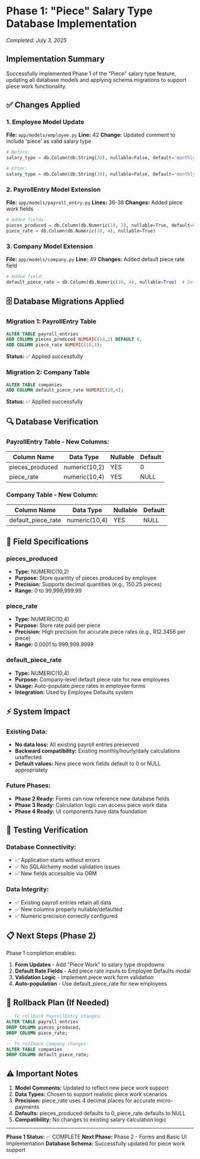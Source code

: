 # Phase 1: "Piece" Salary Type Database Implementation
*Completed: July 3, 2025*

## Implementation Summary

Successfully implemented Phase 1 of the "Piece" salary type feature, updating all database models and applying schema migrations to support piece work functionality.

## ✅ Changes Applied

### 1. Employee Model Update
**File:** `app/models/employee.py`
**Line:** 42
**Change:** Updated comment to include 'piece' as valid salary type
```python
# Before:
salary_type = db.Column(db.String(20), nullable=False, default='monthly')  # 'monthly', 'hourly' or 'daily'

# After:
salary_type = db.Column(db.String(20), nullable=False, default='monthly')  # 'monthly', 'hourly', 'daily' or 'piece'
```

### 2. PayrollEntry Model Extension
**File:** `app/models/payroll_entry.py`
**Lines:** 36-38
**Changes:** Added piece work fields
```python
# Added fields:
pieces_produced = db.Column(db.Numeric(10, 2), nullable=True, default=0)
piece_rate = db.Column(db.Numeric(10, 4), nullable=True)
```

### 3. Company Model Extension
**File:** `app/models/company.py`
**Line:** 49
**Changes:** Added default piece rate field
```python
# Added field:
default_piece_rate = db.Column(db.Numeric(10, 4), nullable=True)  # Default piece work rate
```

## 🗄️ Database Migrations Applied

### Migration 1: PayrollEntry Table
```sql
ALTER TABLE payroll_entries 
ADD COLUMN pieces_produced NUMERIC(10,2) DEFAULT 0,
ADD COLUMN piece_rate NUMERIC(10,4);
```
**Status:** ✅ Applied successfully

### Migration 2: Company Table
```sql
ALTER TABLE companies 
ADD COLUMN default_piece_rate NUMERIC(10,4);
```
**Status:** ✅ Applied successfully

## 🔍 Database Verification

### PayrollEntry Table - New Columns:
| Column Name | Data Type | Nullable | Default |
|-------------|-----------|----------|---------|
| pieces_produced | numeric(10,2) | YES | 0 |
| piece_rate | numeric(10,4) | YES | NULL |

### Company Table - New Column:
| Column Name | Data Type | Nullable | Default |
|-------------|-----------|----------|---------|
| default_piece_rate | numeric(10,4) | YES | NULL |

## 🎯 Field Specifications

### pieces_produced
- **Type:** NUMERIC(10,2)
- **Purpose:** Store quantity of pieces produced by employee
- **Precision:** Supports decimal quantities (e.g., 150.25 pieces)
- **Range:** 0 to 99,999,999.99

### piece_rate
- **Type:** NUMERIC(10,4)
- **Purpose:** Store rate paid per piece
- **Precision:** High precision for accurate piece rates (e.g., R12.3456 per piece)
- **Range:** 0.0001 to 999,999.9999

### default_piece_rate
- **Type:** NUMERIC(10,4)
- **Purpose:** Company-level default piece rate for new employees
- **Usage:** Auto-populate piece rates in employee forms
- **Integration:** Used by Employee Defaults system

## ⚡ System Impact

### Existing Data:
- **No data loss:** All existing payroll entries preserved
- **Backward compatibility:** Existing monthly/hourly/daily calculations unaffected
- **Default values:** New piece work fields default to 0 or NULL appropriately

### Future Phases:
- **Phase 2 Ready:** Forms can now reference new database fields
- **Phase 3 Ready:** Calculation logic can access piece work data
- **Phase 4 Ready:** UI components have data foundation

## 🧪 Testing Verification

### Database Connectivity:
- ✅ Application starts without errors
- ✅ No SQLAlchemy model validation issues
- ✅ New fields accessible via ORM

### Data Integrity:
- ✅ Existing payroll entries retain all data
- ✅ New columns properly nullable/defaulted
- ✅ Numeric precision correctly configured

## 📋 Next Steps (Phase 2)

Phase 1 completion enables:

1. **Form Updates** - Add "Piece Work" to salary type dropdowns
2. **Default Rate Fields** - Add piece rate inputs to Employee Defaults modal
3. **Validation Logic** - Implement piece work form validation
4. **Auto-population** - Use default_piece_rate for new employees

## 🔄 Rollback Plan (If Needed)

```sql
-- To rollback PayrollEntry changes:
ALTER TABLE payroll_entries 
DROP COLUMN pieces_produced,
DROP COLUMN piece_rate;

-- To rollback Company changes:
ALTER TABLE companies 
DROP COLUMN default_piece_rate;
```

## ⚠️ Important Notes

1. **Model Comments:** Updated to reflect new piece work support
2. **Data Types:** Chosen to support realistic piece work scenarios
3. **Precision:** piece_rate uses 4 decimal places for accurate micro-payments
4. **Defaults:** pieces_produced defaults to 0, piece_rate defaults to NULL
5. **Compatibility:** No changes to existing salary calculation logic

---

**Phase 1 Status:** ✅ COMPLETE
**Next Phase:** Phase 2 - Forms and Basic UI Implementation
**Database Schema:** Successfully updated for piece work support